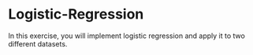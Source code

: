 # Logistic-Regression
In this exercise, you will implement logistic regression and apply it to two different datasets.
